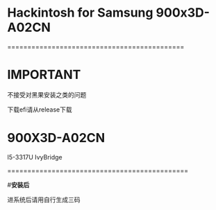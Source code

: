 # **Hackintosh for Samsung 900x3D-A02CN**

============================================


# **IMPORTANT**
不接受对黑果安装之类的问题

下载efi请从release下载

# **900X3D-A02CN**
I5-3317U IvyBridge

=============================================

#**安装后**

进系统后请用自行生成三码

